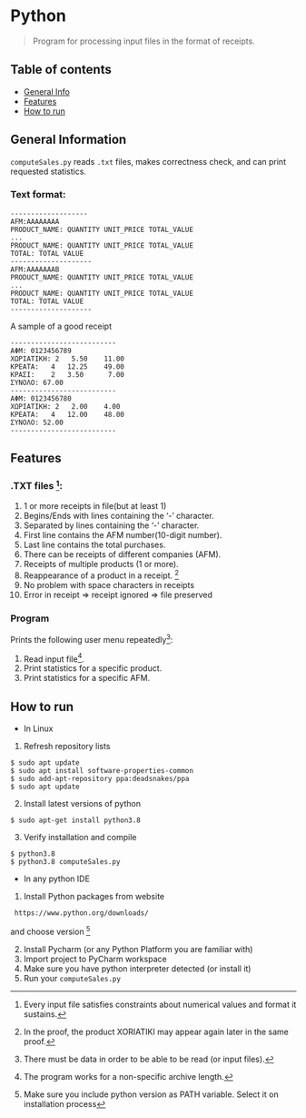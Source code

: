 # Python
> Program for processing input files in the format of receipts.

 
 ## Table of contents
* [General Info](#general-information)
* [Features](#features)
* [How to run](#how-to-run)

## General Information
`computeSales.py` reads `.txt` files, makes correctness check, and can print requested statistics.


### Text format: <br />


```
------------------- 
AFM:AAAAAAAA 
PRODUCT_NAME: QUANTITY UNIT_PRICE TOTAL_VALUE 
... 
PRODUCT_NAME: QUANTITY UNIT_PRICE TOTAL_VALUE 
TOTAL: TOTAL VALUE 
-------------------- 
AFM:AAAAAAAB 
PRODUCT_NAME: QUANTITY UNIT_PRICE TOTAL_VALUE 
... 
PRODUCT_NAME: QUANTITY UNIT_PRICE TOTAL_VALUE 
TOTAL: TOTAL VALUE 
-------------------- 
```

A sample of a good receipt
```
--------------------------
ΑΦΜ: 0123456789
ΧΩΡΙΑΤΙΚΗ: 2   5.50    11.00
ΚΡΕΑΤΑ:   4   12.25    49.00
ΚΡΑΣΙ:    2   3.50      7.00
ΣΥΝΟΛΟ: 67.00
--------------------------
ΑΦΜ: 0123456780
ΧΩΡΙΑΤΙΚΗ: 2   2.00    4.00
ΚΡΕΑΤΑ:   4   12.00    48.00
ΣΥΝΟΛΟ: 52.00
--------------------------
```


## Features
### .TXT files [^1]:
1. 1 or more receipts in file(but at least 1)
2. Begins/Ends with lines containing the ‘-’ character.
3. Separated by lines containing the ‘-’ character.
4. First line contains the AFM number(10-digit number).
5. Last line contains the total purchases.
6. There can be receipts of different companies (AFM).
7. Receipts of multiple products (1 or more).
8. Reappearance of a product in a receipt. [^2]
9. No problem with space characters in receipts
10. Error in receipt => receipt ignored
                     => file preserved

### Program
Prints the following user menu repeatedly[^3]:
1. Read input file[^4]. 
2. Print statistics for a specific product.
3. Print statistics for a specific AFM. 




## How to run
* In Linux
1. Refresh repository lists
```
$ sudo apt update
$ sudo apt install software-properties-common
$ sudo add-apt-repository ppa:deadsnakes/ppa
$ sudo apt update
```
2. Install latest versions of python
```
$ sudo apt-get install python3.8
```
3. Verify installation and compile
```
$ python3.8
$ python3.8 computeSales.py
```
* In any python IDE
1. Install Python packages from website
```
 https://www.python.org/downloads/ 
 ```
 and choose version [^5]
 
 2. Install Pycharm (or any Python Platform you are familiar with)
 3. Import project to PyCharm workspace
 4. Make sure you have python interpreter detected (or install it)
 5. Run your `computeSales.py`
 
 
 





[^1]: Every input file satisfies constraints about numerical values and format it sustains.
[^2]: In the proof, the product XORIATIKI may appear again later in the same proof.
[^3]: There must be data in order to be able to be read (or input files).
[^4]: The program works for a non-specific archive length.
[^5]: Make sure you include python version as PATH variable. Select it on installation process
